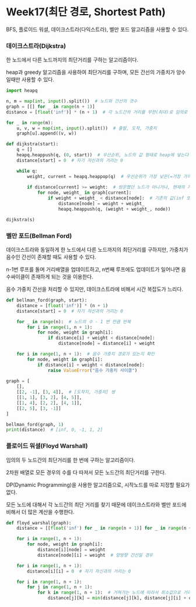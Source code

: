 # Week17(최단 경로, Shortest Path)

BFS, 플로이드 워셜, 데이크스트라(다익스트라), 벨만 포드 알고리즘을 사용할 수 있다.

### 데이크스트라(Dijkstra)

한 노드에서 다른 노드까지의 최단거리를 구하는 알고리즘이다.

heap과 greedy 알고리즘을 사용하여 최단거리를 구하며, 모든 간선의 가중치가 양수일때만 사용할 수 있다.

```python
import heapq

n, m = map(int, input().split())  # 노드와 간선의 갯수
graph = [[] for _ in range(n + 1)]
distance = [float('inf')] * (n + 1)  # 각 노드간의 거리를 무한(최대)로 임의로 지정

for _ in range(m):
    u, v, w = map(int, input().split())  # 출발, 도착, 가중치
    graph[u].append((v, w))

def dijkstra(start):
    q = []
    heapq.heappush(q, (0, start))  # 우선순위, 노드의 값 형태로 heap에 넣는다
    distance[start] = 0  # 자기 자신과의 거리는 0

    while q:
        weight, current = heapq.heappop(q)  # 우선순위가 가장 낮은(=가장 가까운 노드)가 pop 된다.
        
        if distance[current] >= weight:  # 방문했던 노드가 아니거나, 현재의 가중치가 더 작을 경우에만 탐색한다.
            for node, weight_ in graph[current]:
                if weight + weight_ < distance[node]:  # 기존의 값(inf 또는 기존에 방문했던 거리)보다 작은 경우에만 탐색
                    distance[node] = weight + weight_
                    heapq.heappush(q, (weight + weight_, node))

dijkstra(s)          
```

### 벨만 포드(Bellman Ford)

데이크스트라와 동일하게 한 노드에서 다른 노드까지의 최단거리를 구하지만, 가중치가 음수인 간선이 존재할 때도 사용할 수 있다.

n-1번 루프를 돌며 거리배열을 업데이트하고, n번째 루프에도 업데이트가 일어나면 음수싸이클이 존재하게 되는 것을 이용한다.

음수 가중치 간선을 처리할 수 있지만, 데이크스트라에 비해서 시간 복잡도가 느리다.

```python
def bellman_ford(graph, start):
    distance = [float('inf')] * (n + 1)
    distance[start] = 0  # 자기 자신과의 거리는 0

    for _ in range(n):  # 노드의 수 - 1 번 만큼 반복
        for i in range(1, n + 1):
            for node, weight in graph[i]:
                if distance[i] + weight < distance[node]:
                    distance[node] = distance[i] + weight

    for i in range(1, n + 1):  # 음수 가중치 경로가 있는지 확인
        for node, weight in graph[i]:
            if distance[i] + weight < distance[node]:
                raise ValueError("음수 가중치 사이클")
    
graph = [
    [],
    [[2, -1], [3, 4]],  # [도착지, 가중치] 쌍
    [[1, 1], [3, 2], [4, 5]],
    [[1, 4], [2, 2], [4, 1]],
    [[2, 5], [3, -1]]
]

bellman_ford(graph, 1)
print(distance)  # [inf, 0, -1, 1, 2]
```

### 플로이드 워셜(Floyd Warshall)

임의의 두 노드간의 최단거리를 한 번에 구하는 알고리즘이다.

2차원 배열로 모든 경우의 수를 다 따져서 모든 노드간의 최단거리를 구한다.

DP(Dynamic Programming)을 사용한 알고리즘으로, 시작노드를 따로 지정할 필요가 없다.

모든 노드에 대해서 각 노드간의 최단 거리를 찾기 때문에 데이크스트라와 벨만 포드에 비해서 더 많은 계산을 수행한다.

```python
def floyd_warshal(graph):
    distance = [[float('inf') for _ in range(n + 1)] for _ in range(n + 1)]

    for i in range(1, n + 1):
        for node, weight in graph[i]:
            distance[i][node] = weight
            distance[node][i] = weight  # 양방향 간선일 경우

    for i in range(1, n + 1):
        distance[i][i] = 0  # 자기 자신과의 거리는 0

    for i in range(1, n + 1):
        for j in range(1, n + 1):
            for k in range(1, n + 1):  # 거쳐가는 노드에 따라서 최소값으로 거리 업데이트
                distance[j][k] = min(distance[j][k], distance[j][i] + distance[i][k])
```